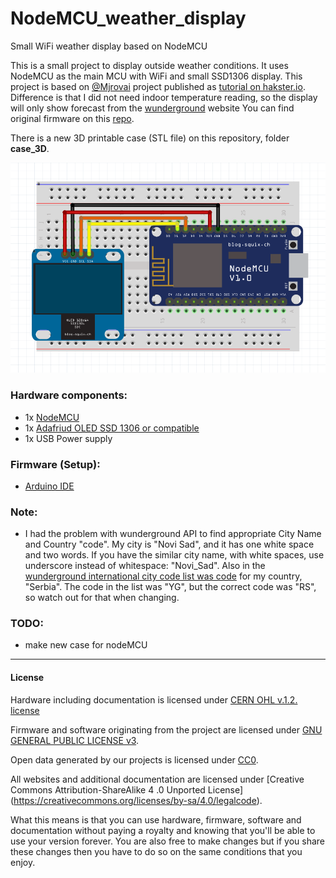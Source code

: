 # NodeMCU_weather_display
Small WiFi weather display based on NodeMCU

This is a small project to display outside weather conditions. It uses NodeMCU as the main MCU with WiFi and small SSD1306 display. This project is based on [@Mjrovai](https://github.com/Mjrovai) project published as [tutorial on hakster.io](https://www.hackster.io/mjrobot/iot-made-simple-home-weather-station-with-nodemcu-and-oled-27d3a9?ref=explore&ref_id=trending___&offset=3). Difference is that I did not need indoor temperature reading, so the display will only show forecast from the [wunderground](https://www.wunderground.com/) website You can find original firmware on this [repo](https://github.com/Mjrovai/MJRoBot-Home-Weather-Station).

There is a new 3D printable case (STL file) on this repository, folder **case_3D**.

![alt tag](https://github.com/VojislavM/NodeMCU_weather_display/blob/master/Pics/schematics.png)

### Hardware components:
* 1x [NodeMCU](http://nodemcu.com/index_en.html)
* 1x [Adafriud OLED SSD 1306 or compatible](https://www.adafruit.com/product/326)
* 1x USB Power supply

### Firmware (Setup):
* [Arduino IDE](https://learn.sparkfun.com/tutorials/esp8266-thing-hookup-guide/installing-the-esp8266-arduino-addon)

### Note:
* I had the problem with wunderground API to find appropriate City Name and Country "code". My city is "Novi Sad", and it has one white space and two words. If you have the similar city name, with white spaces, use underscore instead of whitespace: "Novi_Sad". Also in the [wunderground international city code list was code](https://www.wunderground.com/about/faq/international_cities.asp) for my country, "Serbia". The code in the list was "YG", but the correct code was "RS", so watch out for that when changing.     

### TODO:
* make new case for nodeMCU
---

#### License

Hardware including documentation is licensed under [CERN OHL v.1.2. license](http://www.ohwr.org/licenses/cern-ohl/v1.2)

Firmware and software originating from the project are licensed under [GNU GENERAL PUBLIC LICENSE v3](http://www.gnu.org/licenses/gpl-3.0.en.html).

Open data generated by our projects is licensed under [CC0](https://creativecommons.org/publicdomain/zero/1.0/legalcode).

All websites and additional documentation are licensed under [Creative Commons Attribution-ShareAlike 4 .0 Unported License] (https://creativecommons.org/licenses/by-sa/4.0/legalcode).

What this means is that you can use hardware, firmware, software and documentation without paying a royalty and knowing that you'll be able to use your version forever. You are also free to make changes but if you share these changes then you have to do so on the same conditions that you enjoy.
